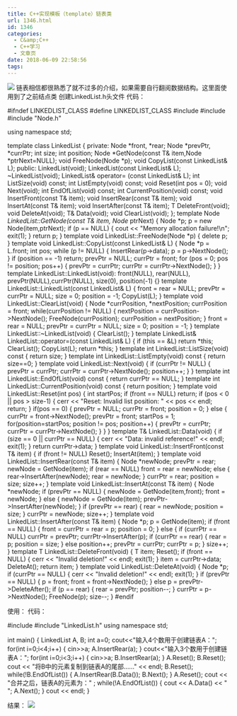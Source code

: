 ```yaml
---
title: C++实现模板（template）链表类
url: 1346.html
id: 1346
categories:
  - C&amp;C++
  - C++学习
  - 文章页
date: 2018-06-09 22:58:56
tags:
---
```


![](http://47.100.4.8/wp-content/uploads/2018/06/QQ图片20180609225518.png) 链表相信都很熟悉了就不过多的介绍，如果需要自行翻阅数据结构。这里面使用到了之前结点类 创建LinkedList.h头文件 代码：

#ifndef LINKEDLIST_CLASS
#define LINKEDLIST_CLASS
#include <iostream>
#include <cstdlib>
#include "Node.h"

using namespace std;

template <class T>
class LinkedList
{
   private:
      Node<T> \*front, \*rear;
      Node<T> \*prevPtr, \*currPtr;
      int size;
      int position;
      Node<T> \*GetNode(const T& item,Node<T> \*ptrNext=NULL);
      void FreeNode(Node<T> *p);
      void CopyList(const LinkedList<T>& L);
   public:
      LinkedList(void);
      LinkedList(const LinkedList<T>& L);
      ~LinkedList(void);
      LinkedList<T>& operator= (const LinkedList<T>& L);
      int ListSize(void) const;
      int ListEmpty(void) const;
      void Reset(int pos = 0);
      void Next(void);
      int EndOfList(void) const;
      int CurrentPosition(void) const;
      void InsertFront(const T& item);
      void InsertRear(const T& item);
      void InsertAt(const T& item);
      void InsertAfter(const T& item);
           T DeleteFront(void);
      void DeleteAt(void);
            T& Data(void);
      void ClearList(void);
};
template <class T>
Node<T> *LinkedList<T>::GetNode(const T& item,
                      Node<T>* ptrNext)
{
   Node<T> *p;
   p = new Node<T>(item,ptrNext);
   if (p == NULL)
   {
      cout << "Memory allocation failure!\\n";
      exit(1);
   }
   return p;
}
template <class T>
void LinkedList<T>::FreeNode(Node<T> *p)
{
   delete p;
}
template <class T>
void LinkedList<T>::CopyList(const LinkedList<T>& L)
{
   Node<T> *p = L.front;
   int pos;
   while (p != NULL)
   {
      InsertRear(p->data);
      p = p->NextNode();
   }
    if (position == -1)
     return;
     prevPtr = NULL;
   currPtr = front;
   for (pos = 0; pos != position; pos++)
   {
      prevPtr = currPtr;
      currPtr = currPtr->NextNode();
   }
}
template <class T>
LinkedList<T>::LinkedList(void): front(NULL), rear(NULL),
      prevPtr(NULL),currPtr(NULL), size(0), position(-1)
{}
template <class T>
LinkedList<T>::LinkedList(const LinkedList<T>& L)
{
   front = rear = NULL;
   prevPtr = currPtr = NULL;
   size = 0;
   position = -1;
   CopyList(L);
}
template <class T>
void LinkedList<T>::ClearList(void)
{
   Node<T> \*currPosition, \*nextPosition;
   currPosition = front;
   while(currPosition != NULL)
   {
	  nextPosition = currPosition->NextNode();
      FreeNode(currPosition);
      currPosition = nextPosition;
   }
   front = rear = NULL;
   prevPtr = currPtr = NULL;
   size = 0;
   position = -1;
}
template <class T>
LinkedList<T>::~LinkedList(void)
{
    ClearList();
}
template <class T>
LinkedList<T>& LinkedList<T>::operator=(const LinkedList<T>& L)
{
   if (this == &L)
      return *this;
   ClearList();
   CopyList(L);
   return *this;
}
template <class T>
int LinkedList<T>::ListSize(void) const
{
   return size;
}
template <class T>
int LinkedList<T>::ListEmpty(void) const
{
   return size==0;
}
template <class T>
void LinkedList<T>::Next(void)
{
   if (currPtr != NULL)
   {
      prevPtr = currPtr;
      currPtr = currPtr->NextNode();
      position++;
   }
}
template <class T>
int LinkedList<T>::EndOfList(void) const
{
   return currPtr == NULL;
}
template <class T>
int LinkedList<T>::CurrentPosition(void) const
{
   return position;
}
template <class T>
void LinkedList<T>::Reset(int pos)
{
   int startPos;
    if (front == NULL)
      return;
   if (pos < 0 || pos > size-1)
   {
      cerr << "Reset: Invalid list position: " << pos << endl;
      return;
   }
   if(pos == 0)
   {
      prevPtr = NULL;
      currPtr = front;
      position = 0;
   }
   else
     {
       currPtr = front->NextNode();
       prevPtr = front;
       startPos = 1;
    for(position=startPos; position != pos; position++)
	   {
	       prevPtr = currPtr;
	       currPtr = currPtr->NextNode();
      }
   }
}
template <class T>
T& LinkedList<T>::Data(void)
{
    if (size == 0 || currPtr == NULL)
        {
            cerr << "Data: invalid reference!" << endl;
            exit(1);
        }
    return currPtr->data;
}
template <class T>
void LinkedList<T>::InsertFront(const T& item)
{
    if (front != NULL)
      Reset();
    InsertAt(item);
}
template <class T>
void LinkedList<T>::InsertRear(const T& item)
{
   Node<T> *newNode;
   prevPtr = rear;
   newNode = GetNode(item);
   if (rear == NULL)
      front = rear = newNode;
   else
   {
      rear->InsertAfter(newNode);
      rear = newNode;
   }
   currPtr = rear;
   position = size;
   size++;
}
template <class T>
void LinkedList<T>::InsertAt(const T& item)
{
   Node<T> *newNode;
   if (prevPtr == NULL)
   {
      newNode = GetNode(item,front);
      front = newNode;
   }
   else
   {
      newNode = GetNode(item);
      prevPtr->InsertAfter(newNode);
   }
   if (prevPtr == rear)
   {
      rear = newNode;
      position = size;
   }
     currPtr = newNode;
   size++;
}
template <class T>
void LinkedList<T>::InsertAfter(const T& item)
{
   Node<T> *p;
   p = GetNode(item);
   if (front == NULL)
   {
      front = currPtr = rear = p;
      position = 0;
   }
   else
   {
      if (currPtr == NULL)
      currPtr = prevPtr;
      currPtr->InsertAfter(p);
      if (currPtr == rear)
      {
        rear = p;
        position = size;
      }
      else
       position++;
      prevPtr = currPtr;
      currPtr = p;
   }
   size++;
}
template <class T>
T LinkedList<T>::DeleteFront(void)
{
   T item;
   Reset();
   if (front == NULL)
   {
      cerr << "Invalid deletion!" << endl;
      exit(1);
   }
   item = currPtr->data;
   DeleteAt();
   return item;
}
template <class T>
void LinkedList<T>::DeleteAt(void)
{
   Node<T> *p;
   if (currPtr == NULL)
   {
      cerr << "Invalid deletion!" << endl;
      exit(1);
   }
     if (prevPtr == NULL)
   {
      p = front;
      front = front->NextNode();
   }
   else
    p = prevPtr->DeleteAfter();
   if (p == rear)
   {
      rear = prevPtr;
      position--;
   }
   currPtr = p->NextNode();
   FreeNode(p);
   size--;
}
#endif

使用： 代码：

#include<iostream>
#include "LinkedList.h"
using namespace std;

int main()
{
	LinkedList<int> A, B;
	int a=0;
	cout<<"输入4个数用于创建链表A：";
	for(int i=0;i<4;i++)
	{
	    cin>>a;
		A.InsertRear(a);
	}
    cout<<"输入3个数用于创建链表A：";
	for(int i=0;i<3;i++)
	{
	    cin>>a;
		B.InsertRear(a);
	}
	A.Reset();
    B.Reset();
	cout << "将B中的元素复制到链表A的尾部……" << endl;
	B.Reset();
	while(!B.EndOfList())
	{
		A.InsertRear(B.Data());
		B.Next();
	}
	A.Reset();
	cout << "合并之后，链表A的元素为：" ;
	while(!A.EndOfList())
	{
		cout << A.Data() << "   ";
		A.Next();
	}
	cout << endl;
}

结果： ![](http://47.100.4.8/wp-content/uploads/2018/06/15613.png)